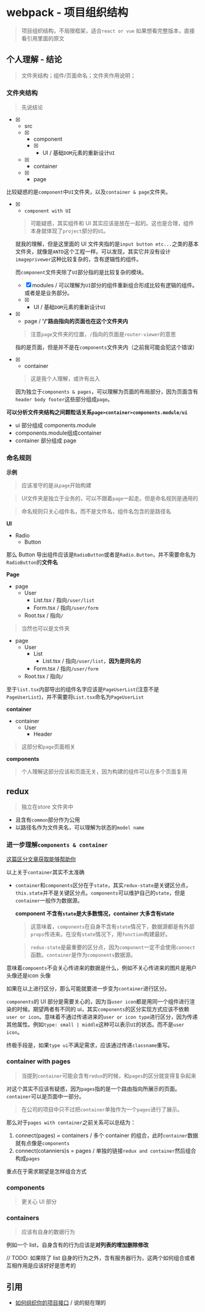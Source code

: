 # webpack - 项目组织结构
> 项目组织结构，不局限框架，适合`react or vue`
> 如果想看完整版本，直接看引用里面的原文

## 个人理解 - 结论

> 文件夹结构；组件/页面命名；文件夹作用说明；

### 文件夹结构

> 先说结论

* [x] - src
  * [x] - component
    * [x] - UI / 基础`DOM`元素的重新设计`UI`
  * [x] - container
  * [x] - page

比较疑惑的是`component`中`UI`文件夹，以及`container & page`文件夹。

* [x] - `component with UI` 

  > 可能疑惑，其实组件和 UI 其实应该是放在一起的。这也是合理，组件本身就体现了`project`部分的`UI`。

  就我的理解，但是这里面的 UI 文件夹指的是`input button etc...`之类的基本文件夹，就像是`ANTD`这个工程一样。可以发现，其实它并没有设计`imageprivewer`这种比较复杂的，含有逻辑性的组件。

  而`component`文件夹除了`UI`部分指的是比较复杂的模块。

  * [x] modules / 可以理解为`UI`部分的组件重新组合形成比较有逻辑的组件。或者是是业务部分。
  * [x] - UI / 基础`DOM`元素的重新设计`UI`

* [x] - page / **'/'路由指向的页面也在这个文件夹内**

  > 注意`page`文件夹的位置，`/`指向的页面是`router-viewer`的意思

  指的是页面，但是并不是在`components`文件夹内（之前我可能会犯这个错误）

* [x] - container

  > 这是我个人理解，或许有出入

  因为独立于`components & pages`，可以理解为页面的布局部分，因为页面含有`header body footer`这些部分组成`page`。

**可以分析文件夹结构之间颗粒话关系`page>container>components.module/ui`**

* ui 部分组成 components.module
* components.module组成container
* container 部分组成 page

### 命名规则

**示例**

> 应该准守的是从`page`开始构建

> UI文件夹是独立于业务的，可以不跟着`page`一起走。但是命名规则是通用的

> 命名规则只关心组件名，而不是文件名，组件名包含的是路径名

**UI**

* Radio
  * Button

那么 Button 导出组件应该是`RadioButton`或者是`Radio.Button`，并不需要命名为`RadioButton`的**文件名**

**Page**

* page
  * User
    * List.tsx / 指向`/user/list`
    * Form.tsx / 指向`/user/form`
  * Root.tsx /  指向`/`

> 当然也可以是文件夹

* page
  * User
    * List
      * List.tsx / 指向`/user/list`，**因为是同名的**
    * Form.tsx / 指向`/user/form`
  * Root.tsx /  指向`/`

至于`list.tsx`内部导出的组件名字应该是`PageUserList`(注意不是`PageUserList`)，并不需要将`List.tsx`命名为`PageUserList`

**container**

* container
  * User
    * Header

> 这部分和`page`页面相关

**components**

> 个人理解这部分应该和页面无关，因为构建的组件可以在多个页面复用

## redux

> 独立在store 文件夹中

* 且含有`common`部分作为公用
* 以路径名作为文件夹名，可以理解为状态的`model name`

### 进一步理解`components & container`

[这篇区分文章获取能够帮助你](https://medium.com/@dan_abramov/smart-and-dumb-components-7ca2f9a7c7d0)

以上关于`container`其实不太准确

* `container`和`components`区分在于`state`，其实`redux-state`是关键区分点，`this.state`并不是关键区分点。`components`可以维护自己的`state`，但是`container`一般作为数据源。

  **component 不含有`state`是大多数情况，container 大多含有state**

  > 这意味着，`components`在自身不含有`state`情况下，数据源都是有外部`props`传进来。在没有`state`情况下，用`function`构建最好。

  > `redux-state`是最重要的区分点，因为`component`一定不会使用`connect`函数。`container`是作为`components`数据源。

意味着`compoents`不会关心传进来的数据是什么，例如不关心传进来的图片是用户头像还是icon 头像

如果在以上进行区分，那么可能就要进一步变为`container`进行区分。

`components`的 UI 部分是需要关心的，因为当`user icon`都是用同一个组件进行渲染的时候。期望两者有不同的 ui，其实`components`的区分实现方式应该不依赖`user or icon`。意味着不通过传递进来的`user or icon type`进行区分，因为传递其他属性。例如`type: small | middle`这种可以表示`UI`的状态。而不是`user icon`。

终极手段是，如果`type ui`不满足需求，应该通过传递`classname`重写。

### **container with pages**

> 当提到`container`可能会含有`redux`的时候，和`pages`的区分就变得复杂起来

对这个其实不应该有疑惑，因为`pages`指的是一个路由指向所展示的页面。`container`可以是页面中一部分。

> 在公司的项目中只不过把`container`单独作为一个`pages`进行了展示。

那么对于`pages with container`之前关系可以总结为：

1. connect(pages) = containers / 多个 container 的组合，此时`container`数据就有点像是`components`
2. connect(cotanniers)s = pages / 单独的链接`redux and container`然后组合构成`pages`

重点在于需求期望是怎样组合方式

### components

> 更关心 UI 部分

### containers

> 应该有自身的数据行为

例如一个 list，自身含有的行为应该是**对列表的增加删除修改**

// TODO: 如果除了 list 自身的行为之外，含有服务器行为，这两个如何组合或者互相作用是应该好好是思考的


## 引用

* [如何组织你的项目接口](https://hackernoon.com/structuring-projects-and-naming-components-in-react-1261b6e18d76) / 说的挺在理的